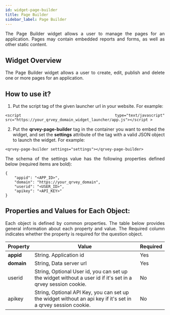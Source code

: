 ```yaml
---
id: widget-page-builder
title: Page Builder
sidebar_label: Page Builder
---
```


<div style="text-align: justify">

The Page Builder widget allows a user to manage the pages for an application. Pages may contain embedded reports and forms, as well as other static content.

## Widget Overview

The Page Builder widget allows a user to create, edit, publish and delete one or more pages for an application.

## How to use it?

1. Put the script tag of the given launcher url in your website. For example:

```
<script type="text/javascript" src="https://your_qrvey_domain_widget_launcher/app.js"></script >
```

2. Put the **qrvey-page-builder** tag in the container you want to embed the widget, and set the **settings** attribute of the tag with a valid JSON object to launch the widget. For example:

```
<qrvey-page-builder settings="settings"></qrvey-page-builder>
```

The schema of the settings value has the following properties defined below (required items are bold):

```
{
    "appid": "<APP_ID>",
    "domain": "https://your_qrvey_domain",
    "userid": "<USER_ID>",
    "apikey": "<API_KEY>"	
}
```

## Properties and Values for Each Object:

Each object is defined by common properties. The table below provides general information about each property and value. The Required column indicates whether the property is required for the question object.

| **Property** | **Value** | **Required** |
| --- | --- | --- |
| **appid** | String. Application id | Yes |
| **domain** | String, Data server url | Yes |
| userid | String, Optional User id, you can set up the widget without a user id if it&#39;s set in a qrvey session cookie. | No |
| apikey | String, Optional API Key, you can set up the widget without an api key if it&#39;s set in a qrvey session cookie. | No |